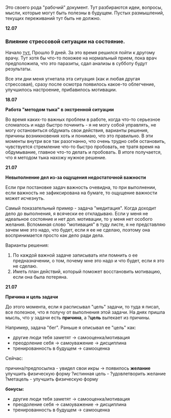 Это своего рода "рабочий" документ. Тут разбираются идеи, вопросы, мысли, которые могут быть полезны в будущем. Пустых размышлений, текущих переживаний тут быть не должно. 

**12.07**

### Влияние стрессовой ситуации на состояние.

Начало [тут.](/iyul.md) Прошло 9 дней. За это время решился пойти к другому врачу. Тут хотя бы что-то похожее на нормальный прием, пока врач предположила, что это паразиты, сдал анализы в субботу будут результаты.

Все эти дни меня угнетала эта ситуация \(как и любая другая стрессовая\), сразу после осмотра появилось какое-то облегчение, улучшилось настроение, прибавилось мотивации.

**18.07**

**Работа "методом тыка" в экстренной ситуации** 

Во время каких-то важных проблем в работе, когда что-то серьезное сломалось и надо быстро починить - я не могу собой управлять, не могу остановиться обдумать свои действия, варианты решения, причины возникновения хоть и понимаю, что это правильно. В эти моменты внутри все так разогнанно, что очень трудно себя остановить, чувствуется стремление что-то быстро пробовать, не тратя время на обдумывание, главное что-то делать и пробовать. В итоге получается, что я методом тыка нахожу нужное решение.

**21.07**

**Невыполнение дел из-за ощущения недостаточной важности**

Если при постановке задач важность очевидна, то при выполнении, если важность не зафиксирована на бумаге, то ощущение важности может исчезнуть.

Самый показательный пример - задача "медитация". Когда доходит дело до выполнения, я всячески ее откладываю. Если у меня не идеальное состояние и нет доп. мотивации, то у меня нет особого желания. Вспоминая слово "мотивация" в туду листе, я не представляю зачем мне это надо, что будет, если я ее не сделаю, поэтому она воспринимается просто как дело ради дела.

Варианты решения:
1. По каждой важной задаче записывать или помнить о ее предназначении, о том, почему мне это надо и что будет, если я это не сделаю.
2. Иметь план действий, который поможет восстановить мотивацию, если она была потеряна.

**21.07**

**Причина и цель задачи**

До этого момента, если я расписывал "цель" задачи, то туда я писал, все полезное, что я получу от выполнения этой задачи. На днях пришла мысль, что у задачи есть **причина**, а ?**цель** вытекает из причины. 

Например, задача "бег". Раньше я описывал ее "цель" как:

* другие люди тебя заметят -> самооценка/мотивация 
* преодоление себя -> самоуважение -> дисциплина
* тренированность в будущем -> самооценка 

Сейчас:

причина/предпосылка - увидел свои икры -> появилось **желание** улучшить физическую форму
?истинная цель - ?удовлетворить желание
?метацель - улучшить физическую форму

**бонусы:**

* другие люди тебя заметят -> самооценка/мотивация 
* преодоление себя -> самоуважение -> дисциплина
* тренированность в будущем -> самооценка  































